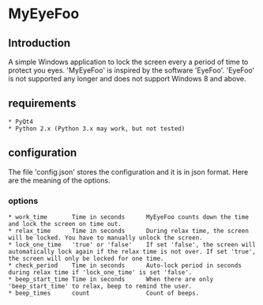 # MyEyeFoo
## Introduction
A simple Windows application to lock the screen every a period of time to protect you eyes.
'MyEyeFoo' is inspired by the software 'EyeFoo'. 'EyeFoo' is not supported any longer and does not support Windows 8 and above.

## requirements
	* PyQt4
	* Python 2.x (Python 3.x may work, but not tested)

## configuration
The file 'config.json' stores the configuration and it is in json format. Here are the meaning of the options.
### options
	* work_time       Time in seconds      MyEyeFoo counts down the time and lock the screen on time out.
	* relax_time      Time in seconds      During relax time, the screen will be locked. You have to manually unlock the screen.
	* lock_one_time   'true' or 'false'    If set 'false', the screen will automatically lock again if the relax time is not over. If set 'true', the screen will only be locked for one time.
	* check_period    Time in seconds      Auto-lock period in seconds during relax time if 'lock_one_time' is set 'false'.
	* beep_start_time Time in seconds      When there are only 'beep_start_time' to relax, beep to remind the user.
	* beep_times      count                Count of beeps.
